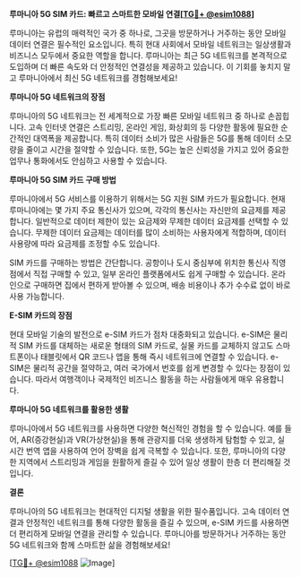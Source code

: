 **루마니아 5G SIM 카드: 빠르고 스마트한 모바일 연결[[TG💪+ @esim1088](https://t.me/s/esim1088)]**

루마니아는 유럽의 매력적인 국가 중 하나로, 그곳을 방문하거나 거주하는 동안 모바일 데이터 연결은 필수적인 요소입니다. 특히 현대 사회에서 모바일 네트워크는 일상생활과 비즈니스 모두에서 중요한 역할을 합니다. 루마니아는 최근 5G 네트워크를 본격적으로 도입하며 더 빠른 속도와 더 안정적인 연결성을 제공하고 있습니다. 이 기회를 놓치지 말고 루마니아에서 최신 5G 네트워크를 경험해보세요!

**루마니아 5G 네트워크의 장점**

루마니아의 5G 네트워크는 전 세계적으로 가장 빠른 모바일 네트워크 중 하나로 손꼽힙니다. 고속 인터넷 연결은 스트리밍, 온라인 게임, 화상회의 등 다양한 활동에 필요한 순간적인 대역폭을 제공합니다. 특히 데이터 소비가 많은 사람들은 5G를 통해 데이터 소모량을 줄이고 시간을 절약할 수 있습니다. 또한, 5G는 높은 신뢰성을 가지고 있어 중요한 업무나 통화에서도 안심하고 사용할 수 있습니다.

**루마니아 5G SIM 카드 구매 방법**

루마니아에서 5G 서비스를 이용하기 위해서는 5G 지원 SIM 카드가 필요합니다. 현재 루마니아에는 몇 가지 주요 통신사가 있으며, 각각의 통신사는 자신만의 요금제를 제공합니다. 일반적으로 데이터 제한이 있는 요금제와 무제한 데이터 요금제를 선택할 수 있습니다. 무제한 데이터 요금제는 데이터를 많이 소비하는 사용자에게 적합하며, 데이터 사용량에 따라 요금제를 조정할 수도 있습니다.

SIM 카드를 구매하는 방법은 간단합니다. 공항이나 도시 중심부에 위치한 통신사 직영점에서 직접 구매할 수 있고, 일부 온라인 플랫폼에서도 쉽게 구매할 수 있습니다. 온라인으로 구매하면 집에서 편하게 받아볼 수 있으며, 배송 비용이나 추가 수수료 없이 바로 사용 가능합니다.

**E-SIM 카드의 장점**

현대 모바일 기술의 발전으로 e-SIM 카드가 점차 대중화되고 있습니다. e-SIM은 물리적 SIM 카드를 대체하는 새로운 형태의 SIM 카드로, 실물 카드를 교체하지 않고도 스마트폰이나 태블릿에서 QR 코드나 앱을 통해 즉시 네트워크에 연결할 수 있습니다. e-SIM은 물리적 공간을 절약하고, 여러 국가에서 번호를 쉽게 변경할 수 있다는 장점이 있습니다. 따라서 여행객이나 국제적인 비즈니스 활동을 하는 사람들에게 매우 유용합니다.

**루마니아 5G 네트워크를 활용한 생활**

루마니아에서 5G 네트워크를 사용하면 다양한 혁신적인 경험을 할 수 있습니다. 예를 들어, AR(증강현실)과 VR(가상현실)을 통해 관광지를 더욱 생생하게 탐험할 수 있고, 실시간 번역 앱을 사용하여 언어 장벽을 쉽게 극복할 수 있습니다. 또한, 루마니아의 다양한 지역에서 스트리밍과 게임을 원활하게 즐길 수 있어 일상 생활이 한층 더 편리해질 것입니다.

**결론**

루마니아의 5G 네트워크는 현대적인 디지털 생활을 위한 필수품입니다. 고속 데이터 연결과 안정적인 네트워크를 통해 다양한 활동을 즐길 수 있으며, e-SIM 카드를 사용하면 더 편리하게 모바일 연결을 관리할 수 있습니다. 루마니아를 방문하거나 거주하는 동안 5G 네트워크와 함께 스마트한 삶을 경험해보세요! 

[[TG💪+ @esim1088](https://t.me/s/esim1088) ![Image](https://i.postimg.cc/Y0z9fWf4/image.png)]
